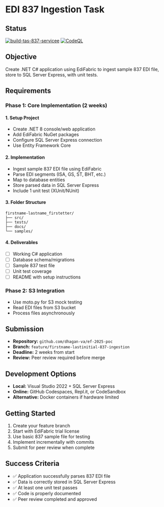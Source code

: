 # EDI 837 Ingestion Task

## Status
[![build-tas-837-servicee](https://github.com/department-of-veterans-affairs/mccf-tas-service-837/actions/workflows/build-tas-837-service.yml/badge.svg?branch=develop)](https://github.com/department-of-veterans-affairs/mccf-tas-service-837/actions/workflows/build-tas-837-service.yml)
[![CodeQL](https://github.com/department-of-veterans-affairs/mccf-tas-service-837/actions/workflows/codeql-analysis.yml/badge.svg?branch=develop)](https://github.com/department-of-veterans-affairs/mccf-tas-service-837/actions/workflows/codeql-analysis.yml)

## Objective

Create .NET C# application using EdiFabric to ingest sample 837 EDI file, store to SQL Server Express, with unit tests.

## Requirements

### Phase 1: Core Implementation (2 weeks)

#### 1. Setup Project

- Create .NET 8 console/web application
- Add EdiFabric NuGet packages
- Configure SQL Server Express connection
- Use Entity Framework Core

#### 2. Implementation

- Ingest sample 837 EDI file using EdiFabric
- Parse EDI segments (ISA, GS, ST, BHT, etc.)
- Map to database entities
- Store parsed data in SQL Server Express
- Include 1 unit test (XUnit/NUnit)

#### 3. Folder Structure

```
firstname-lastname_firstetter/
├── src/
├── tests/
├── docs/
└── samples/
```

#### 4. Deliverables

- [ ] Working C# application
- [ ] Database schema/migrations
- [ ] Sample 837 test file
- [ ] Unit test coverage
- [ ] README with setup instructions

### Phase 2: S3 Integration

- Use moto.py for S3 mock testing
- Read EDI files from S3 bucket
- Process files asynchronously

## Submission

- **Repository:** `github.com/dhagan-va/ef-2025-poc`
- **Branch:** `feature/firstname-lastinitial-837-ingestion`
- **Deadline:** 2 weeks from start
- **Review:** Peer review required before merge

## Development Options

- **Local:** Visual Studio 2022 + SQL Server Express
- **Online:** GitHub Codespaces, Repl.it, or CodeSandbox
- **Alternative:** Docker containers if hardware limited

## Getting Started

1. Create your feature branch
2. Start with EdiFabric trial license
3. Use basic 837 sample file for testing
4. Implement incrementally with commits
5. Submit for peer review when complete

## Success Criteria

- ✅ Application successfully parses 837 EDI file
- ✅ Data is correctly stored in SQL Server Express
- ✅ At least one unit test passes
- ✅ Code is properly documented
- ✅ Peer review completed and approved

